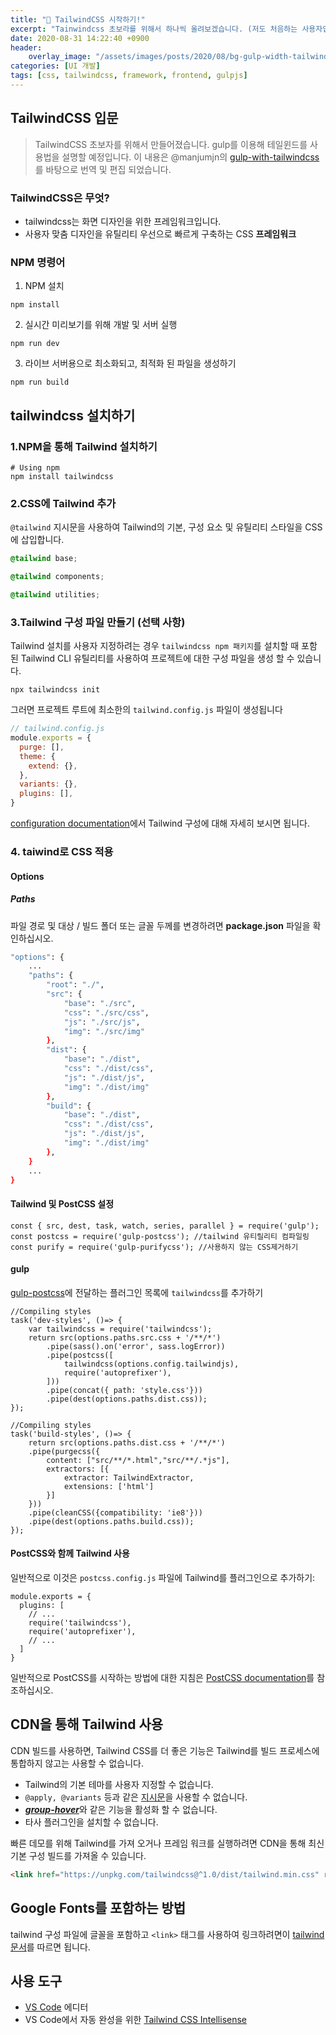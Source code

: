 ```yaml
---
title: "🐪 TailwindCSS 시작하기!"
excerpt: "Tainwindcss 초보라를 위해서 하나씩 올려보겠습니다. (저도 처음하는 사용자입니다.)"
date: 2020-08-31 14:22:40 +0900
header: 
    overlay_image: "/assets/images/posts/2020/08/bg-gulp-width-tailwindcss.jpg"
categories: [UI 개발]
tags: [css, tailwindcss, framework, frontend, gulpjs]
---
```

## TailwindCSS 입문
> TailwindCSS 초보자를 위해서 만들어졌습니다. gulp를 이용해 테일윈드를 사용법을 설명할 예정입니다. 이 내용은 @manjumjn의 [gulp-with-tailwindcss](https://github.com/manjumjn/gulp-with-tailwindcss)를 바탕으로 번역 및 편집 되었습니다.

### TailwindCSS은 무엇?

- tailwindcss는 화면 디자인을 위한 프레임워크입니다.
- 사용자 맞춤 디자인을 유틸리티 우선으로 빠르게 구축하는 CSS **프레임워크**

### NPM 명령어
1. NPM 설치
```
npm install
``` 
2. 실시간 미리보기를 위해 개발 및 서버 실행
```
npm run dev
```
3. 라이브 서버용으로 최소화되고, 최적화 된 파일을 생성하기
```
npm run build
```

## tailwindcss 설치하기
### 1.NPM을 통해 Tailwind 설치하기
```
# Using npm
npm install tailwindcss
```

### 2.CSS에 Tailwind 추가
`@tailwind` 지시문을 사용하여 Tailwind의 기본, 구성 요소 및 유틸리티 스타일을 CSS에 삽입합니다.
```css
@tailwind base;

@tailwind components;

@tailwind utilities;
```
### 3.Tailwind 구성 파일 만들기 (선택 사항)
Tailwind 설치를 사용자 지정하려는 경우 `tailwindcss npm 패키지`를 설치할 때 포함 된 Tailwind CLI 유틸리티를 사용하여 프로젝트에 대한 구성 파일을 생성 할 수 있습니다.
```
npx tailwindcss init
```
그러면 프로젝트 루트에 최소한의 `tailwind.config.js` 파일이 생성됩니다
```js
// tailwind.config.js
module.exports = {
  purge: [],
  theme: {
    extend: {},
  },
  variants: {},
  plugins: [],
}
```
[configuration documentation](https://tailwindcss.com/docs/configuration)에서 Tailwind 구성에 대해 자세히 보시면 됩니다.

### 4. taiwind로 CSS 적용

#### Options
##### Paths
파일 경로 및 대상 / 빌드 폴더 또는 글꼴 두께를 변경하려면 **package.json** 파일을 확인하십시오.
```bash
"options": {
    ...
    "paths": {
        "root": "./",
        "src": {
            "base": "./src",
            "css": "./src/css",
            "js": "./src/js",
            "img": "./src/img"
        },
        "dist": {
            "base": "./dist",
            "css": "./dist/css",
            "js": "./dist/js",
            "img": "./dist/img"
        },
        "build": {
            "base": "./dist",
            "css": "./dist/css",
            "js": "./dist/js",
            "img": "./dist/img"
        },
    }
    ...
}
```

#### Tailwind 및 PostCSS 설정
```
const { src, dest, task, watch, series, parallel } = require('gulp');
const postcss = require('gulp-postcss'); //tailwind 유티릴리티 컴파일링
const purify = require('gulp-purifycss'); //사용하지 않는 CSS제거하기
```
#### gulp
[gulp-postcss](https://github.com/postcss/gulp-postcss)에 전달하는 플러그인 목록에 `tailwindcss`를 추가하기
```
//Compiling styles
task('dev-styles', ()=> {
    var tailwindcss = require('tailwindcss'); 
    return src(options.paths.src.css + '/**/*')
        .pipe(sass().on('error', sass.logError))
        .pipe(postcss([
            tailwindcss(options.config.tailwindjs),
            require('autoprefixer'),
        ]))
        .pipe(concat({ path: 'style.css'}))
        .pipe(dest(options.paths.dist.css));
});

//Compiling styles
task('build-styles', ()=> {
    return src(options.paths.dist.css + '/**/*')
    .pipe(purgecss({
        content: ["src/**/*.html","src/**/.*js"],
        extractors: [{
            extractor: TailwindExtractor,
            extensions: ['html']
        }]
    }))
    .pipe(cleanCSS({compatibility: 'ie8'}))
    .pipe(dest(options.paths.build.css));
});
```

#### PostCSS와 함께 Tailwind 사용
일반적으로 이것은 `postcss.config.js` 파일에 Tailwind를 플러그인으로 추가하기:
```
module.exports = {
  plugins: [
    // ...
    require('tailwindcss'),
    require('autoprefixer'),
    // ...
  ]
}
```
일반적으로 PostCSS를 시작하는 방법에 대한 지침은 [PostCSS documentation](https://github.com/postcss/postcss#usage)를 참조하십시오.

## CDN을 통해 Tailwind 사용
CDN 빌드를 사용하면, Tailwind CSS를 더 좋은 기능은 Tailwind를 빌드 프로세스에 통합하지 않고는 사용할 수 없습니다.

- Tailwind의 기본 테마를 사용자 지정할 수 없습니다. 
- `@apply, @variants` 등과 같은 [지시문](https://tailwindcss.com/docs/functions-and-directives)을 사용할 수 없습니다. 
- [***group-hover***](https://tailwindcss.com/docs/pseudo-class-variants#group-hover)와 같은 기능을 활성화 할 수 없습니다. 
- 타사 플러그인을 설치할 수 없습니다. 

빠른 데모를 위해 Tailwind를 가져 오거나 프레임 워크를 실행하려면 CDN을 통해 최신 기본 구성 빌드를 가져올 수 있습니다.

```html
<link href="https://unpkg.com/tailwindcss@^1.0/dist/tailwind.min.css" rel="stylesheet">
```

## Google Fonts를 포함하는 방법
tailwind 구성 파일에 글꼴을 포함하고 `<link>` 태그를 사용하여 링크하려면이 [tailwind 문서](https://tailwindcss.com/docs/fonts/#font-families)를 따르면 됩니다.

## 사용 도구 
- [VS Code](https://code.visualstudio.com/) 에디터
- VS Code에서 자동 완성을 위한 [Tailwind CSS Intellisense](https://marketplace.visualstudio.com/items?itemName=bradlc.vscode-tailwindcss)
      

